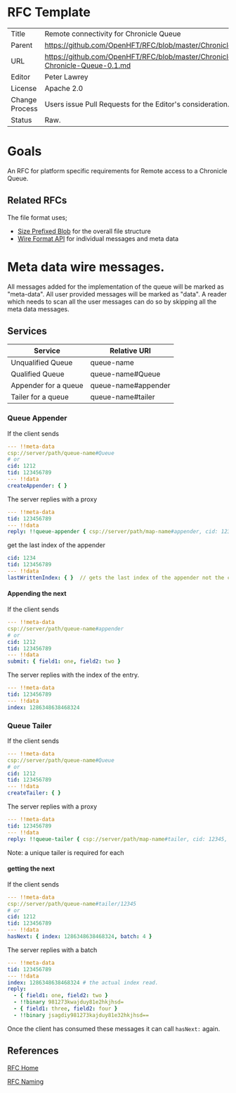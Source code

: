 # RFC Template

|         |                                                             |
|:------- | ----------------------------------------------------------- |
| Title   | Remote connectivity for Chronicle Queue                     |
| Parent  | https://github.com/OpenHFT/RFC/blob/master/Chronicle/Queue  |
| URL     | https://github.com/OpenHFT/RFC/blob/master/Chronicle/Queue/Remote/Remote-Chronicle-Queue-0.1.md |
| Editor  | Peter Lawrey                                                |
| License | Apache 2.0                                                  |
| Change Process | Users issue Pull Requests for the Editor's consideration. |
| Status  | Raw.                                                        |

# Goals
An RFC for platform specific requirements for Remote access to a Chronicle Queue.

## Related RFCs
The file format uses;

 - [Size Prefixed Blob](https://github.com/OpenHFT/RFC/blob/master/Size-Prefixed-Blob/) for the overall file structure
 - [Wire Format API](https://github.com/OpenHFT/RFC/blob/master/Wire-Format-API/) for individual messages and meta data

# Meta data wire messages.
All messages added for the implementation of the queue will be marked as "meta-data". All user provided messages will be marked as "data".
A reader which needs to scan all the user messages can do so by skipping all the meta data messages.

## Services
| Service              | Relative URI                  |
| -------------------- | ----------------------------- |
| Unqualified Queue    | queue-name                    |
| Qualified Queue      | queue-name#Queue              |
| Appender for a queue | queue-name#appender           |
| Tailer for a queue   | queue-name#tailer             |

### Queue Appender
If the client sends
```yaml
--- !!meta-data
csp://server/path/queue-name#Queue
# or
cid: 1212
tid: 123456789
--- !!data
createAppender: { }
```

The server replies with a proxy
```yaml
--- !!meta-data
tid: 123456789
--- !!data
reply: !!queue-appender { csp://server/path/map-name#appender, cid: 1234 }
```

get the last index of the appender

```yaml
cid: 1234
tid: 123456789
--- !!data
lastWrittenIndex: { }  // gets the last index of the appender not the chronicle
```


#### Appending the next
If the client sends
```yaml
--- !!meta-data
csp://server/path/queue-name#appender
# or
cid: 1212
tid: 123456789
--- !!data
submit: { field1: one, field2: two }
```

The server replies with the index of the entry.
```yaml
--- !!meta-data
tid: 123456789
--- !!data
index: 1286348638468324
```
### Queue Tailer
If the client sends
```yaml
--- !!meta-data
csp://server/path/queue-name#Queue
# or
cid: 1212
tid: 123456789
--- !!data
createTailer: { }
```

The server replies with a proxy
```yaml
--- !!meta-data
tid: 123456789
--- !!data
reply: !!queue-tailer { csp://server/path/map-name#tailer, cid: 12345, start: 1286348000000000, end: 1286348638469999 }
```
Note: a unique tailer is required for each 

#### getting the next
If the client sends
```yaml
--- !!meta-data
csp://server/path/queue-name#tailer/12345
# or
cid: 1212
tid: 123456789
--- !!data
hasNext: { index: 1286348638468324, batch: 4 }
```

The server replies with a batch
```yaml
--- !!meta-data
tid: 123456789
--- !!data
index: 1286348638468324 # the actual index read.
reply: 
  - { field1: one, field2: two }
  - !!binary 981273kwajduy81e2hkjhsd=
  - { field1: three, field2: four }
  - !!binary jsagdiy981273kajduy81e32hkjhsd==
```

Once the client has consumed these messages it can call `hasNext:` again.

## References
[RFC Home](https://github.com/OpenHFT/RFC/blob/master/)

[RFC Naming](https://github.com/OpenHFT/RFC/blob/master/RFC-Naming/)
